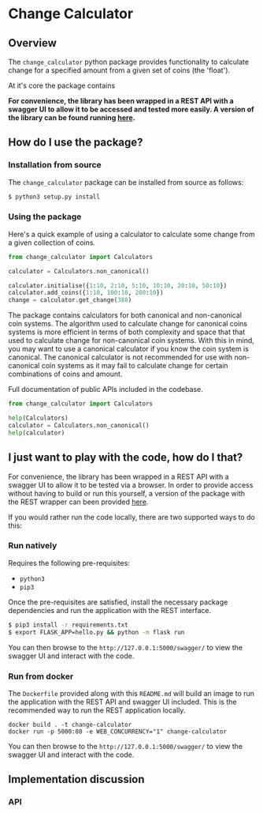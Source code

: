 # Change Calculator

## Overview

The `change_calculator` python package provides functionality to calculate change for a
specified amount from a given set of coins (the 'float').

At it's core the package contains

**For convenience, the library has been wrapped in a REST API with a swagger UI to allow
it to be accessed and tested more easily. A version of the library can be found running
[here](https://oracle-vending.nw.r.appspot.com/swagger/).**

## How do I use the package?

### Installation from source

The `change_calculator` package can be installed from source as follows:

```bash
$ python3 setup.py install
```

### Using the package

Here's a quick example of using a calculator to calculate some change from a given
collection of coins.

```python
from change_calculator import Calculators

calculator = Calculators.non_canonical()

calculator.initialise({1:10, 2:10, 5:10, 10:10, 20:10, 50:10})
calculator.add_coins({1:10, 100:10, 200:10})
change = calculator.get_change(388)
```

The package contains calculators for both canonical and non-canonical coin systems.
The algorithm used to calculate change for canonical coins systems is more efficient
in terms of both complexity and space that that used to calculate change for
non-canonical coin systems. With this in mind, you may want to use a canonical calculator
if you know the coin system is canonical. The canonical calculator is not recommended
for use with non-canonical coin systems as it may fail to calculate change for certain
combinations of coins and amount.

Full documentation of public APIs included in the codebase.

```python
from change_calculator import Calculators

help(Calculators)
calculator = Calculators.non_canonical()
help(calculator)
```

## I just want to play with the code, how do I that?

For convenience, the library has been wrapped in a REST API with a swagger UI to allow it
to be tested via a browser. In order to provide access without having to build or run
this yourself, a version of the package with the REST wrapper can been provided
[here](https://oracle-vending.nw.r.appspot.com/swagger/).

If you would rather run the code locally, there are two supported ways to do this:

### Run natively

Requires the following pre-requisites:

* `python3`
* `pip3`

Once the pre-requisites are satisfied, install the necessary package dependencies
and run the application with the REST interface.

```bash
$ pip3 install -r requirements.txt
$ export FLASK_APP=hello.py && python -m flask run
```

You can then browse to the `http://127.0.0.1:5000/swagger/` to view the swagger UI and interact with the code.

### Run from docker

The `Dockerfile` provided along with this `README.md` will build an image to run the
application with the REST API and swagger UI included. This is the recommended way
to run the REST application
locally.

```
docker build . -t change-calculator
docker run -p 5000:80 -e WEB_CONCURRENCY="1" change-calculator
```

You can then browse to the `http://127.0.0.1:5000/swagger/` to view the swagger UI and interact with the code.

## Implementation discussion

### API
